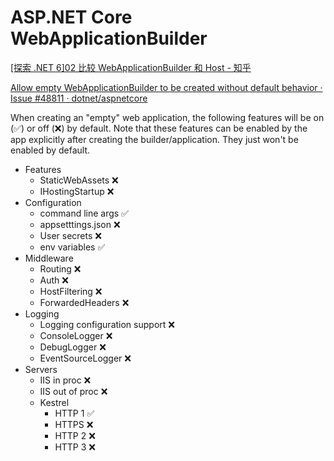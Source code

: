 
# ASP.NET Core WebApplicationBuilder
[[探索 .NET 6]02 比较 WebApplicationBuilder 和 Host - 知乎](https://zhuanlan.zhihu.com/p/460624318)


[Allow empty WebApplicationBuilder to be created without default behavior · Issue #48811 · dotnet/aspnetcore](https://github.com/dotnet/aspnetcore/issues/48811)

When creating an "empty" web application, the following features will be on (✅) or off (❌) by default. Note that these features can be enabled by the app explicitly after creating the builder/application. They just won't be enabled by default.

- Features
    - StaticWebAssets ❌
    - IHostingStartup ❌
- Configuration
    - command line args ✅
    - appsetttings.json ❌
    - User secrets ❌
    - env variables ✅
- Middleware
    - Routing ❌
    - Auth ❌
    - HostFiltering ❌
    - ForwardedHeaders ❌
- Logging
    - Logging configuration support ❌
    - ConsoleLogger ❌
    - DebugLogger ❌
    - EventSourceLogger ❌
- Servers
    - IIS in proc ❌
    - IIS out of proc ❌
    - Kestrel
        - HTTP 1 ✅
        - HTTPS ❌
        - HTTP 2 ❌
        - HTTP 3 ❌